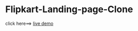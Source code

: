 
# Flipkart-Landing-page-Clone
click here==> [live demo](https://flip-landing-page-clone.netlify.app/)
